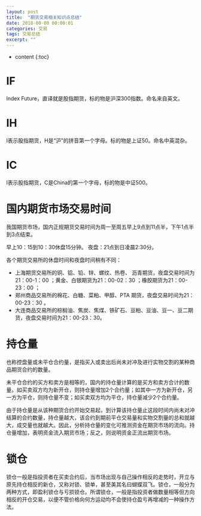 ```yaml
---
layout: post
title:  "期货交易相关知识点总结"
date: 2018-00-00 00:00:01
categories: 交易
tags: 交易总结
excerpt: ""
---
```


* content
{:toc}



# IF
Index Future，直译就是股指期货，标的物是沪深300指数。命名来自英文。

# IH
I表示股指期货，H是“沪”的拼音第一个字母。标的物是上证50。命名中英混杂。

# IC
I表示股指期货，C是China的第一个字母，标的物是中证500。


# 国内期货市场交易时间
我国期货市场，国内正规期货交易时间为周一至周五早上9点到11点半，下午1点半到3点结束。

早上10：15到10：30休盘15分钟。
夜盘：21点到日凌晨2:30分。

各个期货交易所的休盘时间和夜盘时间稍有不同：
* 上海期货交易所的铜、铝、铅、锌、螺纹、热卷、 沥青期货，夜盘交易时间为21：00-1：00  ；黄金、白银期货为21：00-02：30 ；橡胶期货为21：00-23：00  ；
* 郑州商品交易所的棉花、白糖、菜粕、甲醇、PTA 期货，夜盘交易时间为21：00-23：30 。
* 大连商品交易所的棕榈油、焦炭、焦煤、铁矿石、豆粕、豆油、豆一、豆二期货，夜盘交易时间为21：00-23：30。


# 持仓量
也称控盘量或未平仓合约量，是指买入或卖出后尚未对冲及进行实物交割的某种商品期货合约的数量。

未平仓合约的买方和卖方是相等的，国内的持仓量计算的是买方和卖方合计的数量。如买卖双方均为新开仓，则持仓量增加2个合约量；如其中一方为新开仓，另一方为平仓，则持仓量不变；如买卖双方均为平仓，持仓量减少2个合约量。

由于持仓量是从该种期货合约开始交易起，到计算该持仓量止这段时间内尚未对冲结算的合约数量，持仓量越大，该合约到期前平仓交易量和实物交割量的总和就越大，成交量也就越大。因此，分析持仓量的变化可推测资金在期货市场的流向。持仓量增加，表明资金流入期货市场；反之，则说明资金正流出期货市场。


# 锁仓
锁仓一般是指投资者在买卖合约后，当市场出现与自己操作相反的走势时，开立与原先持仓相反的新仓，又称对锁、锁单，甚至美其名曰蝴蝶双飞。锁仓，一般分为两种方式，即盈利锁仓与亏损锁仓。所谓锁仓，一般是指投资者做数量相等但方向相反的开仓交易，以便不管价格向何方运动均不会使持仓盈亏再增减的一种操作方法。
















